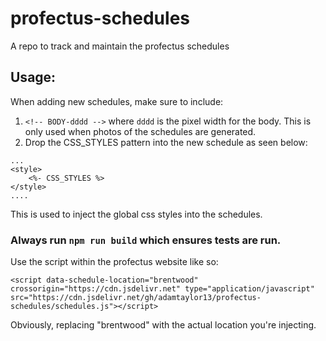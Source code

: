 # profectus-schedules
A repo to track and maintain the profectus schedules

## Usage:
When adding new schedules, make sure to include:
1. `<!-- BODY-dddd -->` where `dddd` is the pixel width for the body. This is only used when photos of the schedules are generated.
2. Drop the CSS_STYLES pattern into the new schedule as seen below:
```
... 
<style>
    <%- CSS_STYLES %>
</style>
....
```
This is used to inject the global css styles into the schedules.

### Always run `npm run build` which ensures tests are run.

Use the script within the profectus website like so:
```
<script data-schedule-location="brentwood" crossorigin="https://cdn.jsdelivr.net" type="application/javascript" src="https://cdn.jsdelivr.net/gh/adamtaylor13/profectus-schedules/schedules.js"></script>
```
Obviously, replacing "brentwood" with the actual location you're injecting.
